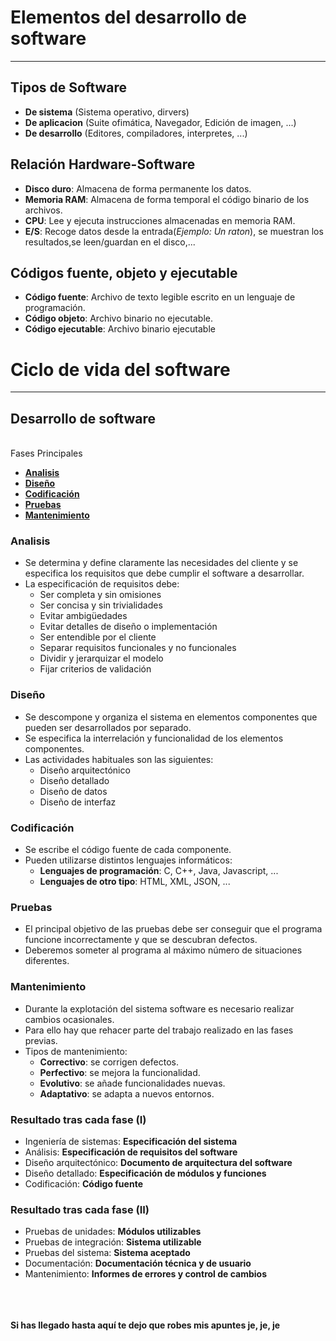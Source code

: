 # Elementos del desarrollo de software
---
## Tipos de Software

  - **De sistema** (Sistema operativo, dirvers)
  - **De aplicacion** (Suite ofimática, Navegador, Edición de imagen, ...)
  - **De desarrollo** (Editores, compiladores, interpretes, ...)

## Relación Hardware-Software

  - **Disco duro**: Almacena de forma permanente los datos.
  - **Memoria RAM**: Almacena de forma temporal el código binario de los archivos.
  - **CPU**: Lee y ejecuta instrucciones almacenadas en memoria RAM.
  - **E/S**: Recoge datos desde la entrada(*Ejemplo: Un raton*), se muestran los resultados,se leen/guardan en el disco,...

## Códigos fuente, objeto y ejecutable
 
 - **Código fuente**: Archivo de texto legible escrito en un lenguaje de programación.
 - **Código objeto**: Archivo binario no ejecutable.
 - **Código ejecutable**: Archivo binario ejecutable

# Ciclo de vida del software
---

## Desarrollo de software
\
Fases Principales
 - [**Analisis**](https://github.com/nulo-dev/Apuntes_M05/blob/main/UF1/Apuntes_1.md#analisis)
 - [**Diseño**](https://github.com/nulo-dev/Apuntes_M05/blob/main/UF1/Apuntes_1.md#dise%C3%B1o)
 - [**Codificación**](https://github.com/nulo-dev/Apuntes_M05/blob/main/UF1/Apuntes_1.md#codificaci%C3%B3n)
 - [**Pruebas**](https://github.com/nulo-dev/Apuntes_M05/blob/main/UF1/Apuntes_1.md#pruebas)
 - [**Mantenimiento**](https://github.com/nulo-dev/Apuntes_M05/blob/main/UF1/Apuntes_1.md#mantenimiento)

### Analisis

 - Se determina y define claramente las necesidades del cliente y se especifica los requisitos que debe cumplir el software a desarrollar. 
 - La especificación de requisitos debe:
    - Ser completa y sin omisiones
    - Ser concisa y sin trivialidades
    - Evitar ambigüedades
    - Evitar detalles de diseño o implementación
    - Ser entendible por el cliente
    - Separar requisitos funcionales y no funcionales
    - Dividir y jerarquizar el modelo
    - Fijar criterios de validación

### Diseño

 - Se descompone y organiza el sistema en elementos componentes que pueden ser desarrollados por separado.
 - Se especifica la interrelación y funcionalidad de los elementos componentes.
 - Las actividades habituales son las siguientes:
    - Diseño arquitectónico
    - Diseño detallado
    - Diseño de datos
    - Diseño de interfaz

### Codificación

 - Se escribe el código fuente de cada componente.
 - Pueden utilizarse distintos lenguajes informáticos:
    -  **Lenguajes de programación**: C, C++, Java, Javascript, ...
    -  **Lenguajes de otro tipo**: HTML, XML, JSON, ...

### Pruebas

 - El principal objetivo de las pruebas debe ser conseguir que el programa funcione incorrectamente y que se descubran defectos.
 - Deberemos someter al programa al máximo número de situaciones diferentes.
 
### Mantenimiento

 - Durante la explotación del sistema software es necesario realizar cambios ocasionales.
 - Para ello hay que rehacer parte del trabajo realizado en las fases previas.
 - Tipos de mantenimiento:
    - **Correctivo**: se corrigen defectos.
    - **Perfectivo**: se mejora la funcionalidad.
    - **Evolutivo**: se añade funcionalidades nuevas.
    - **Adaptativo**: se adapta a nuevos entornos.

### Resultado tras cada fase (I)

 - Ingeniería de sistemas: **Especificación del sistema**
 - Análisis: **Especificación de requisitos del software**
 - Diseño arquitectónico: **Documento de arquitectura del software**
 - Diseño detallado: **Especificación de módulos y funciones**
 - Codificación: **Código fuente**

 ### Resultado tras cada fase (II)

 - Pruebas de unidades: **Módulos utilizables**
 - Pruebas de integración: **Sistema utilizable**
 - Pruebas del sistema: **Sistema aceptado**
 - Documentación: **Documentación técnica y de usuario**
 - Mantenimiento: **Informes de errores y control de cambios**
 
\
\
\
**Si has llegado hasta aquí te dejo que robes mis apuntes je, je, je**
